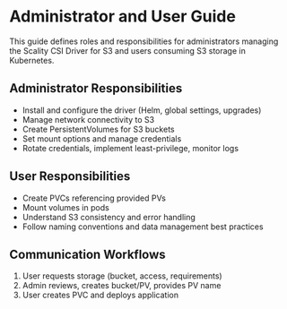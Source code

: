 # Administrator and User Guide

This guide defines roles and responsibilities for administrators managing the Scality CSI Driver for S3 and users consuming S3 storage in Kubernetes.

## Administrator Responsibilities

- Install and configure the driver (Helm, global settings, upgrades)
- Manage network connectivity to S3
- Create PersistentVolumes for S3 buckets
- Set mount options and manage credentials
- Rotate credentials, implement least-privilege, monitor logs

## User Responsibilities

- Create PVCs referencing provided PVs
- Mount volumes in pods
- Understand S3 consistency and error handling
- Follow naming conventions and data management best practices

## Communication Workflows

1. User requests storage (bucket, access, requirements)
2. Admin reviews, creates bucket/PV, provides PV name
3. User creates PVC and deploys application
